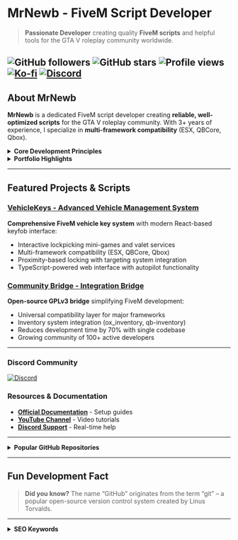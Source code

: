 # MrNewb - FiveM Script Developer

> **Passionate Developer** creating quality **FiveM scripts** and helpful tools for the GTA V roleplay community worldwide.

![GitHub followers](https://img.shields.io/github/followers/MrNewb?label=Follow&style=social) ![GitHub stars](https://img.shields.io/github/stars/MrNewb?label=Stars&style=social) ![Profile views](https://komarev.com/ghpvc/?username=MrNewb&label=Profile%20Views&color=0e75b6&style=flat) [![Ko-fi](https://img.shields.io/badge/Buy%20Me%20a%20Coffee-%E2%98%95-lightgrey?style=flat-square&logo=ko-fi)](https://ko-fi.com/R5R76BIM9) [![Discord](https://img.shields.io/discord/1204398264812830720?label=Discord&logo=discord&color=7289DA)](https://discord.gg/mrnewbscripts)
---

## About MrNewb

**MrNewb** is a dedicated FiveM script developer creating **reliable, well-optimized scripts** for the GTA V roleplay community. With 3+ years of experience, I specialize in **multi-framework compatibility** (ESX, QBCore, Qbox).

<details>
<summary><strong>Core Development Principles</strong></summary>

- **Performance Focused** - Optimized code for server efficiency
- **Multi-Framework Support** - ESX, QBCore, Qbox compatibility
- **Comprehensive Documentation** - Detailed setup guides
- **Regular Updates** - Continuous improvements

</details>

<details>
<summary><strong>Portfolio Highlights</strong></summary>

- **16 Public Repositories** with 185+ combined stars
- **84 GitHub Followers** and growing developer network
- **Hundreds of servers** worldwide using MrNewb scripts
- **Active Development** with consistent commits throughout 2024-2025
- **Multi-language support** for international communities

</details>

---

## Featured Projects & Scripts

### [VehicleKeys - Advanced Vehicle Management System](https://mrnewbscripts.tebex.io/package/6254556)
**Comprehensive FiveM vehicle key system** with modern React-based keyfob interface:
- Interactive lockpicking mini-games and valet services
- Multi-framework compatibility (ESX, QBCore, Qbox)
- Proximity-based locking with targeting system integration
- TypeScript-powered web interface with autopilot functionality

### [Community Bridge - Integration Bridge](https://github.com/The-Order-Of-The-Sacred-Framework/community_bridge)
**Open-source GPLv3 bridge** simplifying FiveM development:
- Universal compatibility layer for major frameworks
- Inventory system integration (ox_inventory, qb-inventory)
- Reduces development time by 70% with single codebase
- Growing community of 100+ active developers

---

### Discord Community
[![Discord](https://discordapp.com/api/guilds/1204398264812830720/widget.png?style=banner2)](https://discord.gg/mrnewbscripts)

### Resources & Documentation
- **[Official Documentation](https://mrnewbs-scrips.gitbook.io/guide)** - Setup guides
- **[YouTube Channel](https://www.youtube.com/@mrnewb2819)** - Video tutorials
- **[Discord Support](https://discord.gg/mrnewbscripts)** - Real-time help

---

<details>
<summary><strong>Popular GitHub Repositories</strong></summary>

- **[MrNewbCustomPlates](https://github.com/MrNewb/MrNewbCustomPlates)** (43 ⭐) - Most popular license plate system
- **[MrNewbNameChanger](https://github.com/MrNewb/MrNewbNameChanger)** (28 ⭐) - Name updates without relog
- **[MrNewbWeaponTints](https://github.com/MrNewb/MrNewbWeaponTints)** (26 ⭐) - Weapon customization system
- **[MrNewbPhoneTracker](https://github.com/MrNewb/MrNewbPhoneTracker)** (18 ⭐) - Phone tracking solution
- **[MrNewbPosters](https://github.com/MrNewb/MrNewbPosters)** (13 ⭐) - Dynamic poster management

</details>

---

## Fun Development Fact

> **Did you know?** The name “GitHub” originates from the term “git” – a popular open-source version control system created by Linus Torvalds.

---

<details>
<summary><strong>SEO Keywords</strong></summary>

**FiveM Scripts:** FiveM scripts • FiveM resources • FiveM development • FiveM server scripts • Custom FiveM scripts • Professional FiveM scripts • FiveM script developer • FiveM lua scripts • Best FiveM scripts • Premium FiveM scripts • Quality FiveM scripts • Reliable FiveM scripts

**GTA V Roleplay:** GTA V roleplay • GTA RP scripts • Roleplay server scripts • RP server resources • GTA roleplay mods • FiveM roleplay • Roleplay enhancement • RP quality scripts • Immersive roleplay • Professional roleplay scripts

**Framework Scripts:** ESX scripts • QBCore scripts • Qbox scripts • Multi-framework scripts • ESX resources • QBCore resources • Framework compatibility • Universal FiveM scripts • Cross-framework development • ESX QBCore Qbox • Framework integration • Legacy framework support

**Vehicle Systems:** FiveM vehicle scripts • Vehicle key system • Car keys FiveM • Vehicle management FiveM • Vehicle locks • Keyfob system • Vehicle security scripts • Car management • Proximity locking • Vehicle targeting • Auto lockpicking • Automotive scripts

**Inventory Systems:** ox_inventory scripts • qb-inventory compatibility • es_extended inventory • Item-based systems • Inventory integration • FiveM items • Usable items • Custom items • Item management scripts

**Technical Development:** Lua programming • Lua scripting • JavaScript FiveM • TypeScript FiveM • React FiveM • Modern UI FiveM • Database integration • Client-server optimization • Performance optimization • FiveM NUI • Web development • stack FiveM

**Search Tags:** `fivem-scripts` `lua-programming` `gta5-roleplay` `esx-scripts` `qbcore-scripts` `qbox-scripts` `vehicle-management` `key-system` `vehicle-keys` `fivem-resources` `roleplay-scripts` `server-optimization` `multi-framework` `typescript-react` `open-source-fivem` `performance-optimization` `fivem-development` `lua-scripts` `gta-rp` `fivem-vehicle` `custom-scripts` `professional-fivem` `premium-scripts` `quality-scripts` `reliable-scripts` `modern-fivem` `advanced-scripts` `community_bridge` `free` `unescrowed` `qbx` `qbox` `qb` `qb-core`

</details>
